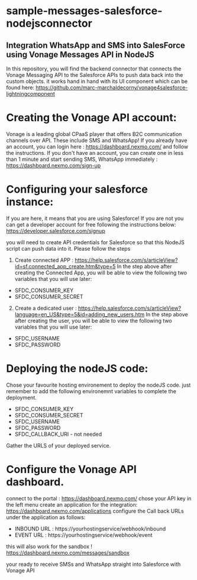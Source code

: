 # sample-messages-salesforce-nodejsconnector


## Integration WhatsApp and SMS into SalesForce using Vonage Messages API in NodeJS

In this repository, you will find the backend connector that connects the Vonage Messaging API to the Salesforce APIs to push data back into the custom objects. it works hand in hand with its UI component which can be found here:
https://github.com/marc-marchaldecorny/vonage4salesforce-lightningcomponent

# Creating the Vonage API account:
Vonage is a leading global CPaaS player that offers B2C communication channels over API. These include SMS and WhatsApp!
If you already have an account, you can login here : https://dashboard.nexmo.com/ and follow the instructions.
If you don't have an account, you can create one in less than 1 minute and start sending SMS, WhatsApp immediately :
https://dashboard.nexmo.com/sign-up

# Configuring your salesforce instance:
If you are here, it means that you are using Salesforce! If you are not you can get a developer account for free following the instructions below:
https://developer.salesforce.com/signup


you will need to create API credentials for Salesforce so that this NodeJS script can push data into it.
Please follow the steps
1. Create connected APP : https://help.salesforce.com/s/articleView?id=sf.connected_app_create.htm&type=5
In the step above after creating the Connected App, you will be able to view the following two variables that you will use later:
- SFDC_CONSUMER_KEY
- SFDC_CONSUMER_SECRET
2. Create a dedicated user : https://help.salesforce.com/s/articleView?language=en_US&type=5&id=adding_new_users.htm
In the step above after creating the user, you will be able to view the following two variables that you will use later:
- SFDC_USERNAME
- SFDC_PASSWORD

# Deploying the nodeJS code:
Chose your favourite hosting environement to deploy the nodeJS code. just remember to add the following environemnt variables to complete the deployment.

- SFDC_CONSUMER_KEY
- SFDC_CONSUMER_SECRET
- SFDC_USERNAME
- SFDC_PASSWORD
- SFDC_CALLBACK_URI - not needed 

Gather the URLS of your deployed service.

# Configure the Vonage API dashboard.
connect to the portal : https://dashboard.nexmo.com/
chose your API key in the left menu
create an application for the integration: https://dashboard.nexmo.com/applications
configure the Call back URLs under the application as follows:
- INBOUND URL : https://yourhostingservice/webhook/inbound
- EVENT URL : https://yourhostingservice/webhook/event

this will also work for the sandbox !
https://dashboard.nexmo.com/messages/sandbox

your ready to receive SMSs and WhatsApp straight into Salesforce with Vonage API
